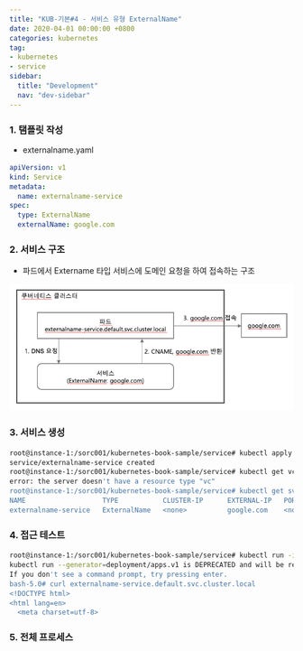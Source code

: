 ```yaml
---
title: "KUB-기본#4 - 서비스 유형 ExternalName"
date: 2020-04-01 00:00:00 +0800
categories: kubernetes
tag: 
- kubernetes
- service
sidebar:
  title: "Development"
  nav: "dev-sidebar"
---
```


### 1. 탬플릿 작성

- externalname.yaml

```yaml
apiVersion: v1
kind: Service
metadata:
  name: externalname-service
spec:
  type: ExternalName
  externalName: google.com
```

### 2. 서비스 구조

- 파드에서 Extername 타입 서비스에 도메인 요청을 하여 접속하는 구조 

![KUB54001](/assets/images/kubenetes/KUB54005.png)

### 3. 서비스 생성 

```sh 
root@instance-1:/sorc001/kubernetes-book-sample/service# kubectl apply -f externalname.yaml 
service/externalname-service created
root@instance-1:/sorc001/kubernetes-book-sample/service# kubectl get vc
error: the server doesn't have a resource type "vc"
root@instance-1:/sorc001/kubernetes-book-sample/service# kubectl get svc
NAME                   TYPE           CLUSTER-IP      EXTERNAL-IP   PORT(S)        AGE
externalname-service   ExternalName   <none>          google.com    <none>         10s

```

### 4. 접근 테스트 

```sh 
root@instance-1:/sorc001/kubernetes-book-sample/service# kubectl run -it --image nicolaka/netshoot testnet bash
kubectl run --generator=deployment/apps.v1 is DEPRECATED and will be removed in a future version. Use kubectl run --generator=run-pod/v1 or kubectl create instead.
If you don't see a command prompt, try pressing enter.
bash-5.0# curl externalname-service.default.svc.cluster.local
<!DOCTYPE html>
<html lang=en>
  <meta charset=utf-8>
```

### 5. 전체 프로세스

<script id="asciicast-ziDYcA8T4nbJ040wcx9KxiHNU" src="https://asciinema.org/a/ziDYcA8T4nbJ040wcx9KxiHNU.js" async></script>
